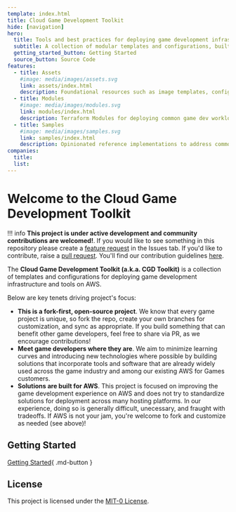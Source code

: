 ```yaml
---
template: index.html
title: Cloud Game Development Toolkit
hide: [navigation]
hero:
  title: Tools and best practices for deploying game development infrastructure on AWS
  subtitle: A collection of modular templates and configurations, built by AWS for the game development community.
  getting_started_button: Getting Started
  source_button: Source Code
features:
  - title: Assets
    #image: media/images/assets.svg
    link: assets/index.html
    description: Foundational resources such as image templates, configurations scripts, and CI/CD pipeline definitions for game development.
  - title: Modules
    #image: media/images/modules.svg
    link: modules/index.html
    description: Terraform Modules for deploying common game dev workloads with best-practices by default.
  - title: Samples
    #image: media/images/samples.svg
    link: samples/index.html
    description: Opinionated reference implementations to address common use cases for expedited game studio setup and battle-tested scenarios from the community.
companies:
  title:
  list:
---
```


# Welcome to the Cloud Game Development Toolkit

!!! info
    **This project is under active development and community contributions are welcomed!**. If you would like to see something in this repository please create a <a href="https://github.com/aws-games/cloud-game-development-toolkit/issues/new?assignees=&labels=feature-request&projects=&template=feature_request.yml&title=Feature+request%3A+TITLE" target="_blank">feature request</a> in the Issues tab. If you'd like to contribute, raise a <a href="https://github.com/aws-games/cloud-game-development-toolkit/pulls/" target="_blank">pull request</a>. You'll find our contribution guidelines [here](./contributing.md).

The **Cloud Game Development Toolkit (a.k.a. CGD Toolkit)** is a collection of templates and configurations for deploying game development infrastructure and tools on AWS.

Below are key tenets driving project's focus:

- **This is a fork-first, open-source project**. We know that every game project is unique, so fork the repo, create your own branches for customization, and sync as appropriate. If you build something that can benefit other game developers, feel free to share via PR, as we encourage contributions!
- **Meet game developers where they are**. We aim to minimize learning curves and introducing new technologies where possible by building solutions that incorporate tools and software that are already widely used across the game industry and among our existing AWS for Games customers.
- **Solutions are built for AWS**. This project is focused on improving the game development experience on AWS and does not try to standardize solutions for deployment across many hosting platforms. In our experience, doing so is generally difficult, unecessary, and fraught with tradeoffs. If AWS is not your jam, you're welcome to fork and customize as needed (see above)!

## Getting Started

[Getting Started](./getting-started.md){ .md-button  }

## License

This project is licensed under the [MIT-0 License](https://github.com/aws-games/cloud-game-development-toolkit/blob/main/LICENSE).
